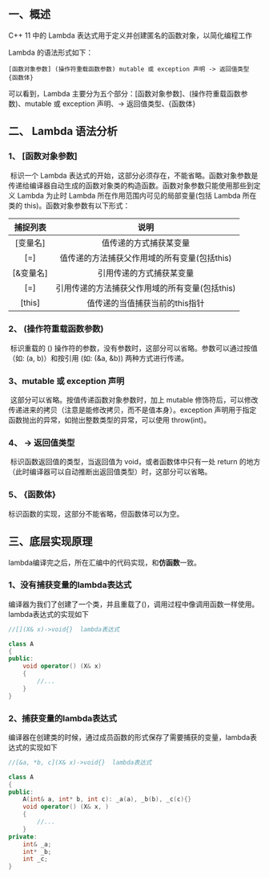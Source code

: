 ## 一、概述

C++ 11 中的 Lambda 表达式用于定义并创建匿名的函数对象，以简化编程工作

Lambda 的语法形式如下：

```
[函数对象参数] (操作符重载函数参数) mutable 或 exception 声明 -> 返回值类型 {函数体}
```

可以看到，Lambda 主要分为五个部分：[函数对象参数]、(操作符重载函数参数)、mutable 或 exception 声明、-> 返回值类型、{函数体}

## 二、 Lambda 语法分析

### 1、 [函数对象参数]

​		标识一个 Lambda 表达式的开始，这部分必须存在，不能省略。函数对象参数是传递给编译器自动生成的函数对象类的构造函数。函数对象参数只能使用那些到定义 Lambda 为止时 Lambda 所在作用范围内可见的局部变量(包括 Lambda 所在类的 this)。函数对象参数有以下形式：

| **捕捉列表** |                    **说明**                    |
| :----------: | :--------------------------------------------: |
|   [变量名]   |             值传递的方式捕获某变量             |
|     [=]      |  值传递的方法捕获父作用域的所有变量(包括this)  |
|  [&变量名]   |            引用传递的方式捕获某变量            |
|     [=]      | 引用传递的方法捕获父作用域的所有变量(包括this) |
|    [this]    |         值传递的当值捕获当前的this指针         |

### 2、 (操作符重载函数参数)

​		标识重载的 () 操作符的参数，没有参数时，这部分可以省略。参数可以通过按值（如: (a, b)）和按引用 (如: (&a, &b)) 两种方式进行传递。

### 3、mutable 或 exception 声明

​		这部分可以省略。按值传递函数对象参数时，加上 mutable 修饰符后，可以修改传递进来的拷贝（注意是能修改拷贝，而不是值本身）。exception 声明用于指定函数抛出的异常，如抛出整数类型的异常，可以使用 throw(int)。

### 4、 -> 返回值类型

​		标识函数返回值的类型，当返回值为 void，或者函数体中只有一处 return 的地方（此时编译器可以自动推断出返回值类型）时，这部分可以省略。

### 5、 {函数体}

标识函数的实现，这部分不能省略，但函数体可以为空。

## 三、底层实现原理

lambda编译完之后，所在汇编中的代码实现，和**仿函数**一致。

### 1、没有捕获变量的lambda表达式

编译器为我们了创建了一个类，并且重载了()，调用过程中像调用函数一样使用。lambda表达式的实现如下

```c++
//[](X& x)->void{}  lambda表达式

class A
{
public:
	void operator() (X& x)
	{
		//...
	}
}
```

### 2、捕获变量的lambda表达式

编译器在创建类的时候，通过成员函数的形式保存了需要捕获的变量，lambda表达式的实现如下

```c++
//[&a, *b, c](X& x)->void{}  lambda表达式

class A
{
public:
	A(int& a, int* b, int c): _a(a), _b(b), _c(c){}
	void operator() (X& x, )
	{
		//...
	}
private:
	int& _a;
	int* _b;
	int _c;
}
```

